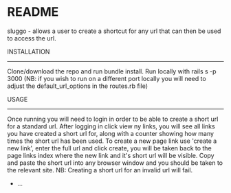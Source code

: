 # README

sluggo - allows a user to create a shortcut for any url that can then be used to access the url.


INSTALLATION
************

Clone/download the repo and run bundle install.
Run locally with rails s -p 3000
(NB: if you wish to run on a different port locally you will need to adjust the default_url_options
in the routes.rb file)


USAGE
*****

Once running you will need to login in order to be able to create a short url for a standard url.
After logging in click view ny links, you will see all links you have created a short url for, along 
with a counter showing how many times the short url has been used.
To create a new page link use 'create a new link', enter the full url and click create, you will be taken back to the page links index where the new link and it's short url will be visible.
Copy and paste the short url into any browser window and you should be taken to the relevant site.
NB: Creating a short url for an invalid url will fail.

* ...
